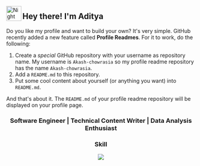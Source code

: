 <img alt="Night Coding" src="./assets/Hand%20Wave.gif" width='40' align="left"/><h2>Hey there! I'm Aditya</h2>

Do you like my profile and want to build your own? It's very simple. GitHub recently added a new feature called **Profile Readmes**. For it to work, do the following:

1. Create a *special* GitHub repository with your username as repository name. My username is `Akash-chowrasia` so my profile readme repository has the name `Akash-chowrasia`.
1. Add a `README.md` to this repository.
1. Put some cool content about yourself (or anything you want) into `README.md`.

And that's about it. The `README.md` of your profile readme repository will be displayed on your profile page. 

<h3 align="center">Software Engineer | Technical Content Writer | Data Analysis Enthusiast</h3>

<h3 align="center">Skill</h3>

<p align="center">
  <a href="https://skillicons.dev">
    <img src="https://skillicons.dev/icons?i=git,css,discord,figma,github,html,js,linux,mysql,nextjs,nodejs,py,react,vscode,nuxtjs=15" />
  </a>
</p>
